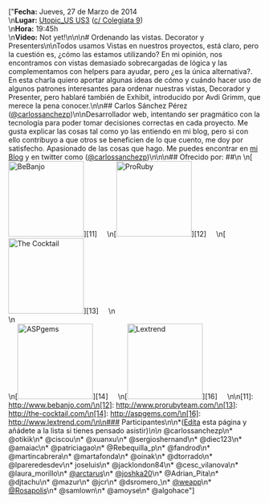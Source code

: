 ["**Fecha:** Jueves, 27 de Marzo de 2014 <br/>\n**Lugar:** [Utopic_US US3](http://www.utopicus.es/) ([c/ Colegiata 9](https://www.google.com/maps/preview#!q=Calle+Colegiata%2C+9%2C+Madrid%2C+Spain&data=!4m10!1m9!4m8!1m3!1d203964!2d-3.6795367!3d40.4378271!3m2!1i1436!2i806!4f13.1))<br/>\n**Hora:** 19:45h<br/>\n**Video:** Not yet!\n\n\n# Ordenando las vistas. Decorator y Presenters\n\nTodos usamos Vistas en nuestros proyectos, está claro, pero la cuestión es, ¿cómo las estamos utilizando? En mi opinión, nos encontramos con vistas demasiado sobrecargadas de lógica y las complementamos con helpers para ayudar, pero ¿es la única alternativa?. En esta charla quiero aportar algunas ideas de cómo y cuándo hacer uso de algunos patrones interesantes para ordenar nuestras vistas, Decorador y Presenter, pero hablaré también de Exhibit, introducido por Avdi Grimm, que merece la pena conocer.\n\n## Carlos Sánchez Pérez ([@carlossanchezp](https://twitter.com/carlossanchezp))\n\nDesarrollador web, intentando ser pragmático con la tecnología para poder tomar decisiones correctas en cada proyecto. Me gusta explicar las cosas tal como yo las entiendo en mi blog, pero si con ello contribuyo a que otros se beneficien de lo que cuento, me doy por satisfecho. Apasionado de las cosas que hago. Me puedes encontrar en [mi Blog](http://carlossanchezperez.wordpress.com/) y en twitter como ([@carlossanchezp](https://twitter.com/carlossanchezp))\n\n\n## Ofrecido por: ##\n \n[<img width='150px' src='http://madridrb.github.com/images/sponsors/bebanjo.png' alt='BeBanjo'/>][11]     \n[<img width='150px' src='http://madridrb.github.com/images/sponsors/proruby.png' alt='ProRuby'/>][12]     \n[<img width='150px' src='http://madridrb.github.com/images/sponsors/tck.png' alt='The Cocktail'/>][13]     \n<br/>\n<br/>\n[<img width='150px' src='http://madridrb.github.com/images/sponsors/aspgems.png' alt='ASPgems'/>][14]     \n[<img width='150px' src='http://madridrb.github.com/images/sponsors/lextrend.png' alt='Lextrend'/>][16]     \n\n[11]: http://www.bebanjo.com/\n[12]: http://www.prorubyteam.com/\n[13]: http://the-cocktail.com/\n[14]: http://aspgems.com/\n[16]: http://www.lextrend.com/\n\n### Participantes\n\n*([Edita](?m=edit) esta página y añádete a la lista si tienes pensado asistir)*\n\n* @carlossanchezp\n* @otikik\n* @ciscou\n* @xuanxu\n* @sergioshernand\n* @diec123\n* @amaiac\n* @patriciagao\n* @Rebequilla_p\n* @fandrod\n* @martincabrera\n* @martafonda\n* @oinak\n* @dtorrado\n* @lpareredesdev\n* joseluis\n* @jacklondon84\n* @cesc_vilanova\n* @laura_morillo\n* [@arctarus](https://twitter.com/arctarus)\n* [@joshka20](https://twitter.com/joshka20)\n* @Adrian_Pita\n* @djtachu\n* @mazur\n* @jcr\n* @dsromero_\n* [@weapp](https://twitter.com/weapp)\n* [@Rosapolis](https://twitter.com/Rosapolis)\n* @samlown\n* @amoyse\n* @algohace"]